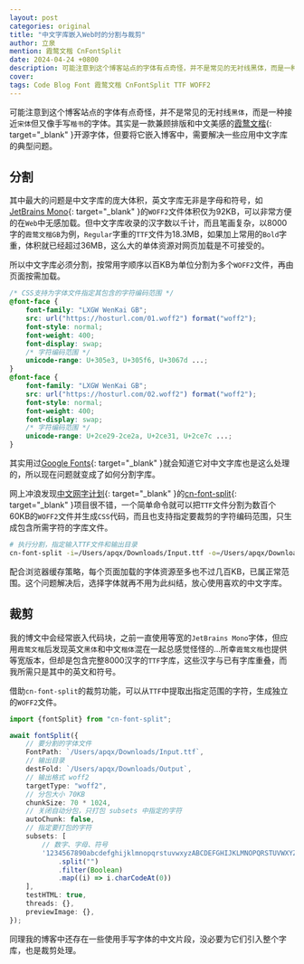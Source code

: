 ```yaml
---
layout: post
categories: original
title: "中文字库嵌入Web时的分割与裁剪"
author: 立泉
mention: 霞鹜文楷 CnFontSplit
date: 2024-04-24 +0800
description: 可能注意到这个博客站点的字体有点奇怪，并不是常见的无衬线黑体，而是一种接近宋体但又像手写楷书的字体。其实是一款兼顾排版和中文美感的霞鹜文楷开源字体，但要将它嵌入博客中，需要解决一些应用中文字库的典型问题。
cover: 
tags: Code Blog Font 霞鹜文楷 CnFontSplit TTF WOFF2
---
```


可能注意到这个博客站点的字体有点奇怪，并不是常见的无衬线`黑体`，而是一种接近`宋体`但又像手写`楷书`的字体。其实是一款兼顾排版和中文美感的[霞鹜文楷](https://github.com/lxgw/LxgwWenKai){: target="_blank" }开源字体，但要将它嵌入博客中，需要解决一些应用中文字库的典型问题。

## 分割

其中最大的问题是中文字库的庞大体积，英文字库无非是字母和符号，如[JetBrains Mono](https://www.jetbrains.com/lp/mono/){: target="_blank" }的`WOFF2`文件体积仅为92KB，可以非常方便的在`Web`中无感加载。但中文字库收录的汉字数以千计，而且笔画复杂，以8000字的`霞鹜文楷GB`为例，`Regular`字重的`TTF`文件为18.3MB，如果加上常用的`Bold`字重，体积就已经超过36MB，这么大的单体资源对网页加载是不可接受的。

所以中文字库必须分割，按常用字顺序以百KB为单位分割为多个`WOFF2`文件，再由页面按需加载。

```css
/* CSS支持为字体文件指定其包含的字符编码范围 */
@font-face {
    font-family: "LXGW WenKai GB";
    src: url("https://hosturl.com/01.woff2") format("woff2");
    font-style: normal;
    font-weight: 400;
    font-display: swap;
    /* 字符编码范围 */
    unicode-range: U+305e3, U+305f6, U+3067d ...;
}
@font-face {
    font-family: "LXGW WenKai GB";
    src: url("https://hosturl.com/02.woff2") format("woff2");
    font-style: normal;
    font-weight: 400;
    font-display: swap;
    /* 字符编码范围 */
    unicode-range: U+2ce29-2ce2a, U+2ce31, U+2ce7c ...;
}
```

其实用过[Google Fonts](https://fonts.google.com/specimen/Ma+Shan+Zheng?subset=chinese-simplified){: target="_blank" }就会知道它对中文字库也是这么处理的，所以现在问题就变成了如何分割字库。

网上冲浪发现[中文网字计划](https://chinese-font.netlify.app){: target="_blank" }的[cn-font-split](https://github.com/KonghaYao/cn-font-split){: target="_blank" }项目很不错，一个简单命令就可以把`TTF`文件分割为数百个60KB的`WOFF2`文件并生成`CSS`代码，而且也支持指定要裁剪的字符编码范围，只生成包含所需字符的字库文件。

```sh
# 执行分割，指定输入TTF文件和输出目录
cn-font-split -i=/Users/apqx/Downloads/Input.ttf -o=/Users/apqx/Downloads/Output
```

配合浏览器缓存策略，每个页面加载的字体资源至多也不过几百KB，已属正常范围。这个问题解决后，选择字体就再不用为此纠结，放心使用喜欢的中文字库。

## 裁剪

我的博文中会经常嵌入代码块，之前一直使用等宽的`JetBrains Mono`字体，但应用`霞鹜文楷`后发现英文`黑体`和中文`楷体`混在一起总感觉怪怪的...所幸`霞鹜文楷`也提供等宽版本，但却是包含完整8000汉字的`TTF`字库，这些汉字与已有字库重叠，而我所需只是其中的英文和符号。

借助`cn-font-split`的裁剪功能，可以从`TTF`中提取出指定范围的字符，生成独立的`WOFF2`文件。

```ts
import {fontSplit} from "cn-font-split";

await fontSplit({
    // 要分割的字体文件
    FontPath: `/Users/apqx/Downloads/Input.ttf`,
    // 输出目录
    destFold: `/Users/apqx/Downloads/Output`,
    // 输出格式 woff2
    targetType: "woff2",
    // 分包大小 70KB
    chunkSize: 70 * 1024,
    // 关闭自动分包，只打包 subsets 中指定的字符
    autoChunk: false,
    // 指定要打包的字符
    subsets: [
        // 数字、字母、符号
        '1234567890abcdefghijklmnopqrstuvwxyzABCDEFGHIJKLMNOPQRSTUVWXYZ`~!@#$%^&*()-_=+\\|{}[];:\'"<>,.?/ '
            .split("")
            .filter(Boolean)
            .map((i) => i.charCodeAt(0))
    ],
    testHTML: true,
    threads: {},
    previewImage: {},
});
```

同理我的博客中还存在一些使用手写字体的中文片段，没必要为它们引入整个字库，也是裁剪处理。
